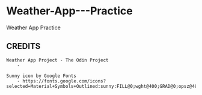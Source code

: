 # Weather-App---Practice
Weather App Practice

## CREDITS

    Weather App Project - The Odin Project
        -
    
    Sunny icon by Google Fonts
        - https://fonts.google.com/icons?selected=Material+Symbols+Outlined:sunny:FILL@0;wght@400;GRAD@0;opsz@48&icon.query=Sunn&icon.size=128&icon.color=%23FFFFFF
